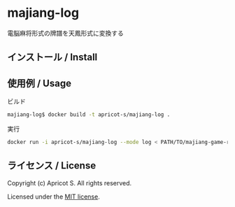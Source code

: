 # majiang-log

電脳麻将形式の牌譜を天鳳形式に変換する

## インストール / Install

## 使用例 / Usage

ビルド

```sh
majiang-log$ docker build -t apricot-s/majiang-log .
```

実行

```sh
docker run -i apricot-s/majiang-log --mode log < PATH/TO/majiang-game-record.json > PATH/TO/your-favorite-name.json
```

## ライセンス / License

Copyright (c) Apricot S. All rights reserved.

Licensed under the [MIT license](LICENSE).
